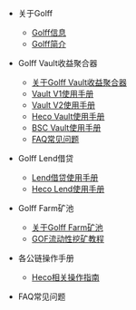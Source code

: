 
* 关于Golff
	* [Golff信息](README)
	* [Golff简介](introduction)

* Golff Vault收益聚合器
	* [关于Golff Vault收益聚合器](aboutVault)
	* [Vault V1使用手册](VaultV1)
	* [Vault V2使用手册](VaultV2)
	* [Heco Vault使用手册](HecoVault)
	* [BSC Vault使用手册](BSCVault)
	* [FAQ常见问题](VaultFAQ)

* Golff Lend借贷
	* [Lend借贷使用手册](LendV1)
	* [Heco Lend使用手册](HecoLend)

* Golff Farm矿池
	* [关于Golff Farm矿池](aboutFarm)
	* [GOF流动性挖矿教程](GOFFarm)

* 各公链操作手册
	* [Heco相关操作指南](Heco)

* FAQ常见问题
